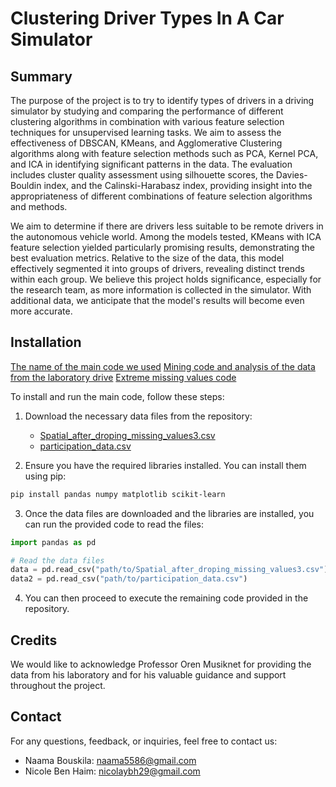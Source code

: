 # Clustering Driver Types In A Car Simulator

## Summary

The purpose of the project is to try to identify types of drivers in a driving simulator by studying and comparing the performance of different clustering algorithms in combination with various feature selection techniques for unsupervised learning tasks. We aim to assess the effectiveness of DBSCAN, KMeans, and Agglomerative Clustering algorithms along with feature selection methods such as PCA, Kernel PCA, and ICA in identifying significant patterns in the data. The evaluation includes cluster quality assessment using silhouette scores, the Davies-Bouldin index, and the Calinski-Harabasz index, providing insight into the appropriateness of different combinations of feature selection algorithms and methods.

We aim to determine if there are drivers less suitable to be remote drivers in the autonomous vehicle world. Among the models tested, KMeans with ICA feature selection yielded particularly promising results, demonstrating the best evaluation metrics. Relative to the size of the data, this model effectively segmented it into groups of drivers, revealing distinct trends within each group. We believe this project holds significance, especially for the research team, as more information is collected in the simulator. With additional data, we anticipate that the model's results will become even more accurate.

## Installation

[The name of the main code we used](https://github.com/naama5586/machine-learning-naama-and-nicole/blob/main/final%20project%20nicole%26naama.ipynb)
[Mining code and analysis of the data from the laboratory drive](https://github.com/naama5586/machine-learning-naama-and-nicole/blob/main/data%20from%20drive.py)
[Extreme missing values code](https://github.com/naama5586/machine-learning-naama-and-nicole/blob/main/drop%20columns.ipynb)

To install and run the main code, follow these steps:

1. Download the necessary data files from the repository:
   - [Spatial_after_droping_missing_values3.csv](https://github.com/naama5586/machine-learning-naama-and-nicole/blob/main/Spatial_after_droping_missing_values3.csv)
   - [participation_data.csv](https://github.com/naama5586/machine-learning-naama-and-nicole/blob/main/participation_data.csv)

2. Ensure you have the required libraries installed. You can install them using pip:

```bash
pip install pandas numpy matplotlib scikit-learn
```

3. Once the data files are downloaded and the libraries are installed, you can run the provided code to read the files:

```python
import pandas as pd

# Read the data files
data = pd.read_csv("path/to/Spatial_after_droping_missing_values3.csv")
data2 = pd.read_csv("path/to/participation_data.csv")
```

4. You can then proceed to execute the remaining code provided in the repository.

## Credits

We would like to acknowledge Professor Oren Musiknet for providing the data from his laboratory and for his valuable guidance and support throughout the project.

## Contact

For any questions, feedback, or inquiries, feel free to contact us:

- Naama Bouskila: [naama5586@gmail.com](mailto:naama5586@gmail.com)
- Nicole Ben Haim: [nicolaybh29@gmail.com](mailto:nicolaybh29@gmail.com)

